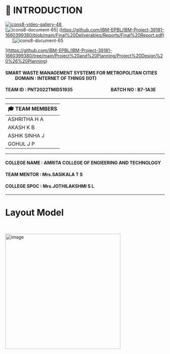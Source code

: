 # :crystal_ball: INTRODUCTION

[![icons8-video-gallery-48](https://user-images.githubusercontent.com/101011054/202830849-1fdfe83b-df5e-44ee-aacd-93439c2aeecf.png)
](https://www.youtube.com/watch?v=qPJWVnoepYM)    &ensp;   &ensp;      
[![icons8-document-65](https://user-images.githubusercontent.com/101011054/202832737-9095eae8-5c20-4667-b9a3-32589e4ed357.png)]
(https://github.com/IBM-EPBL/IBM-Project-39181-1660399380/blob/main/Final%20Deliverables/Reports/Final%20Report.pdf)
 &ensp; &ensp; [![icons8-document-65](https://user-images.githubusercontent.com/101011054/202832684-9b4374e2-4f6b-4aca-974d-55532996d266.png)

](https://github.com/IBM-EPBL/IBM-Project-39181-1660399380/tree/main/Project%20and%20Planning/Project%20Design%20%26%20Planning)

#### SMART WASTE MANAGEMENT SYSTEMS FOR METROPOLITAN CITIES  &ensp;   &ensp;   &ensp;   &ensp;   &ensp;            DOMAIN : INTERNET OF THINGS (IOT)
#### TEAM ID : PNT2022TMID51935      &emsp;   &emsp;    &emsp;   &emsp;   &emsp;  &ensp;   &ensp;   &ensp;         BATCH NO : B7-1A3E 

---------------------------------------------------------------------------------------------------------------------------------------------------------------------


 | :mortar_board:  TEAM MEMBERS  |                                                              
 |-------------------------------|                               
 |         ASHRITHA H A          |                                
 |         AKASH K B             |
 |         ASHIK SINHA J         |
 |         GOHUL J P             |
 
---------------------------------------------------------------------------------------------------------------------------------------------------------------------   
  
 #### COLLEGE NAME : AMRITA COLLEGE OF ENGIEERING AND TECHNOLOGY  
 #### TEAM MENTOR : Mrs.SASIKALA T S                              
 #### COLLEGE SPOC : Mrs.JOTHILAKSHMI S L                       
 
----------------------------------------------------------------------------------------------------------------------------------------------------------------------  
  # Layout Model
   
<p>&nbsp;</p>

<img width="364" alt="image" src="https://user-images.githubusercontent.com/101011054/200350245-817ac2e1-5a99-403b-a0fa-189e0e78be7e.png">
